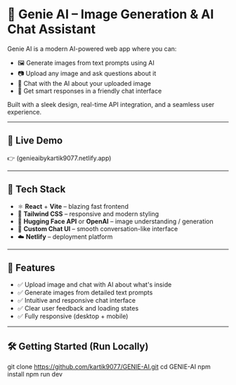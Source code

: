 # 🧞 Genie AI – Image Generation & AI Chat Assistant

Genie AI is a modern AI-powered web app where you can:
- 🖼️ Generate images from text prompts using AI
- 📷 Upload any image and ask questions about it
- 💬 Chat with the AI about your uploaded image
- 🤖 Get smart responses in a friendly chat interface

Built with a sleek design, real-time API integration, and a seamless user experience.

---

## 🚀 Live Demo

👉 (genieaibykartik9077.netlify.app)

---

## 🔧 Tech Stack

- ⚛️ **React** + **Vite** – blazing fast frontend
- 🎨 **Tailwind CSS** – responsive and modern styling
- 📡 **Hugging Face API** or **OpenAI** – image understanding / generation
- 💬 **Custom Chat UI** – smooth conversation-like interface
- ☁️ **Netlify** – deployment platform

---

## 📸 Features

- ✅ Upload image and chat with AI about what's inside
- ✅ Generate images from detailed text prompts
- ✅ Intuitive and responsive chat interface
- ✅ Clear user feedback and loading states
- ✅ Fully responsive (desktop + mobile)

---

## 🛠️ Getting Started (Run Locally)
git clone https://github.com/kartik9077/GENIE-AI.git
cd GENIE-AI
npm install
npm run dev
